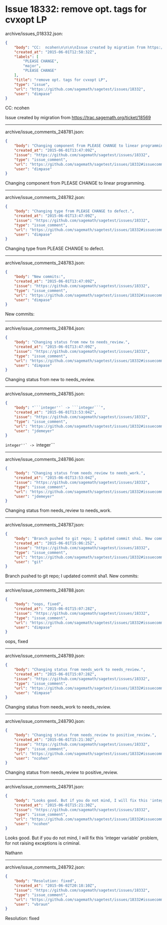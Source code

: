 # Issue 18332: remove opt. tags for cvxopt LP

archive/issues_018332.json:
```json
{
    "body": "CC:  ncohen\n\n\n\nIssue created by migration from https://trac.sagemath.org/ticket/18569\n\n",
    "created_at": "2015-06-01T12:58:32Z",
    "labels": [
        "PLEASE CHANGE",
        "major",
        "PLEASE CHANGE"
    ],
    "title": "remove opt. tags for cvxopt LP",
    "type": "issue",
    "url": "https://github.com/sagemath/sagetest/issues/18332",
    "user": "dimpase"
}
```
CC:  ncohen



Issue created by migration from https://trac.sagemath.org/ticket/18569





---

archive/issue_comments_248781.json:
```json
{
    "body": "Changing component from PLEASE CHANGE to linear programming.",
    "created_at": "2015-06-01T13:47:09Z",
    "issue": "https://github.com/sagemath/sagetest/issues/18332",
    "type": "issue_comment",
    "url": "https://github.com/sagemath/sagetest/issues/18332#issuecomment-248781",
    "user": "dimpase"
}
```

Changing component from PLEASE CHANGE to linear programming.



---

archive/issue_comments_248782.json:
```json
{
    "body": "Changing type from PLEASE CHANGE to defect.",
    "created_at": "2015-06-01T13:47:09Z",
    "issue": "https://github.com/sagemath/sagetest/issues/18332",
    "type": "issue_comment",
    "url": "https://github.com/sagemath/sagetest/issues/18332#issuecomment-248782",
    "user": "dimpase"
}
```

Changing type from PLEASE CHANGE to defect.



---

archive/issue_comments_248783.json:
```json
{
    "body": "New commits:",
    "created_at": "2015-06-01T13:47:09Z",
    "issue": "https://github.com/sagemath/sagetest/issues/18332",
    "type": "issue_comment",
    "url": "https://github.com/sagemath/sagetest/issues/18332#issuecomment-248783",
    "user": "dimpase"
}
```

New commits:



---

archive/issue_comments_248784.json:
```json
{
    "body": "Changing status from new to needs_review.",
    "created_at": "2015-06-01T13:47:09Z",
    "issue": "https://github.com/sagemath/sagetest/issues/18332",
    "type": "issue_comment",
    "url": "https://github.com/sagemath/sagetest/issues/18332#issuecomment-248784",
    "user": "dimpase"
}
```

Changing status from new to needs_review.



---

archive/issue_comments_248785.json:
```json
{
    "body": "```integer''` -> ```integer```",
    "created_at": "2015-06-01T13:53:04Z",
    "issue": "https://github.com/sagemath/sagetest/issues/18332",
    "type": "issue_comment",
    "url": "https://github.com/sagemath/sagetest/issues/18332#issuecomment-248785",
    "user": "jdemeyer"
}
```

```integer''` -> ```integer```



---

archive/issue_comments_248786.json:
```json
{
    "body": "Changing status from needs_review to needs_work.",
    "created_at": "2015-06-01T13:53:04Z",
    "issue": "https://github.com/sagemath/sagetest/issues/18332",
    "type": "issue_comment",
    "url": "https://github.com/sagemath/sagetest/issues/18332#issuecomment-248786",
    "user": "jdemeyer"
}
```

Changing status from needs_review to needs_work.



---

archive/issue_comments_248787.json:
```json
{
    "body": "Branch pushed to git repo; I updated commit sha1. New commits:",
    "created_at": "2015-06-01T15:06:25Z",
    "issue": "https://github.com/sagemath/sagetest/issues/18332",
    "type": "issue_comment",
    "url": "https://github.com/sagemath/sagetest/issues/18332#issuecomment-248787",
    "user": "git"
}
```

Branch pushed to git repo; I updated commit sha1. New commits:



---

archive/issue_comments_248788.json:
```json
{
    "body": "oops, fixed",
    "created_at": "2015-06-01T15:07:28Z",
    "issue": "https://github.com/sagemath/sagetest/issues/18332",
    "type": "issue_comment",
    "url": "https://github.com/sagemath/sagetest/issues/18332#issuecomment-248788",
    "user": "dimpase"
}
```

oops, fixed



---

archive/issue_comments_248789.json:
```json
{
    "body": "Changing status from needs_work to needs_review.",
    "created_at": "2015-06-01T15:07:28Z",
    "issue": "https://github.com/sagemath/sagetest/issues/18332",
    "type": "issue_comment",
    "url": "https://github.com/sagemath/sagetest/issues/18332#issuecomment-248789",
    "user": "dimpase"
}
```

Changing status from needs_work to needs_review.



---

archive/issue_comments_248790.json:
```json
{
    "body": "Changing status from needs_review to positive_review.",
    "created_at": "2015-06-01T15:21:30Z",
    "issue": "https://github.com/sagemath/sagetest/issues/18332",
    "type": "issue_comment",
    "url": "https://github.com/sagemath/sagetest/issues/18332#issuecomment-248790",
    "user": "ncohen"
}
```

Changing status from needs_review to positive_review.



---

archive/issue_comments_248791.json:
```json
{
    "body": "Looks good. But if you do not mind, I will fix this 'integer variable' problem, for not raising exceptions is criminal.\n\nNathann",
    "created_at": "2015-06-01T15:21:30Z",
    "issue": "https://github.com/sagemath/sagetest/issues/18332",
    "type": "issue_comment",
    "url": "https://github.com/sagemath/sagetest/issues/18332#issuecomment-248791",
    "user": "ncohen"
}
```

Looks good. But if you do not mind, I will fix this 'integer variable' problem, for not raising exceptions is criminal.

Nathann



---

archive/issue_comments_248792.json:
```json
{
    "body": "Resolution: fixed",
    "created_at": "2015-06-02T20:18:10Z",
    "issue": "https://github.com/sagemath/sagetest/issues/18332",
    "type": "issue_comment",
    "url": "https://github.com/sagemath/sagetest/issues/18332#issuecomment-248792",
    "user": "vbraun"
}
```

Resolution: fixed
